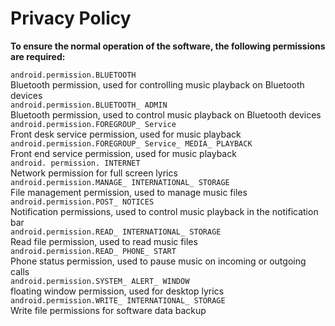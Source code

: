 # Privacy Policy
__To ensure the normal operation of the software, the following permissions are required:__

`android.permission.BLUETOOTH`\
Bluetooth permission, used for controlling music playback on Bluetooth devices\
`android.permission.BLUETOOTH_ ADMIN`\
Bluetooth permission, used to control music playback on Bluetooth devices\
`android.permission.FOREGROUP_ Service`\
Front desk service permission, used for music playback\
`android.permission.FOREGROUP_ Service_ MEDIA_ PLAYBACK`\
Front end service permission, used for music playback\
`android. permission. INTERNET`\
Network permission for full screen lyrics\
`android.permission.MANAGE_ INTERNATIONAL_ STORAGE`\
File management permission, used to manage music files\
`android.permission.POST_ NOTICES`\
Notification permissions, used to control music playback in the notification bar\
`android.permission.READ_ INTERNATIONAL_ STORAGE`\
Read file permission, used to read music files\
`android.permission.READ_ PHONE_ START`\
Phone status permission, used to pause music on incoming or outgoing calls\
`android.permission.SYSTEM_ ALERT_ WINDOW`\
floating window permission, used for desktop lyrics\
`android.permission.WRITE_ INTERNATIONAL_ STORAGE`\
Write file permissions for software data backup